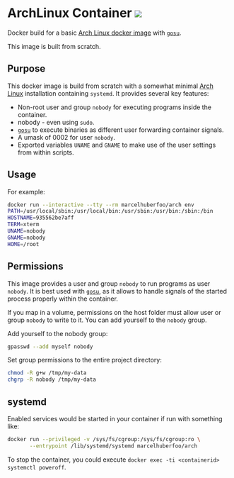 # ArchLinux Container [![](https://images.microbadger.com/badges/version/marcelhuberfoo/arch.svg)](https://microbadger.com/images/marcelhuberfoo/arch "Get your own version badge on microbadger.com")

Docker build for a basic [Arch Linux docker image][archimage] with [`gosu`][gosu].

This image is built from scratch.

## Purpose

This docker image is build from scratch with a somewhat minimal [Arch Linux][archlinux] installation containing `systemd`.
It provides several key features:

* Non-root user and group `nobody` for executing programs inside the container.
* nobody  - even using `sudo`.
* [`gosu`][gosu] to execute binaries as different user forwarding container signals.
* A umask of 0002 for user `nobody`.
* Exported variables `UNAME` and `GNAME` to make use of the user settings from within scripts.

## Usage

For example:

```bash
docker run --interactive --tty --rm marcelhuberfoo/arch env
PATH=/usr/local/sbin:/usr/local/bin:/usr/sbin:/usr/bin:/sbin:/bin
HOSTNAME=935562be7aff
TERM=xterm
UNAME=nobody
GNAME=nobody
HOME=/root
```

## Permissions

This image provides a user and group `nobody` to run programs as user `nobody`. It is best used with [`gosu`][gosu], as it allows to handle signals of the started process properly within the container.

If you map in a volume, permissions on the host folder must allow user or group `nobody` to write to it. You can add yourself to the `nobody` group.

Add yourself to the nobody group:
```bash
gpasswd --add myself nobody
```

Set group permissions to the entire project directory:
```bash
chmod -R g+w /tmp/my-data
chgrp -R nobody /tmp/my-data
```

## systemd

Enabled services would be started in your container if run with something like:

```bash
docker run --privileged -v /sys/fs/cgroup:/sys/fs/cgroup:ro \
       --entrypoint /lib/systemd/systemd marcelhuberfoo/arch
```

To stop the container, you could execute ``docker exec -ti <containerid> systemctl poweroff``.

[archlinux]: https://www.archlinux.org
[gosu]: https://github.com/tianon/gosu
[archimage]: https://registry.hub.docker.com/u/marcelhuberfoo/arch/
